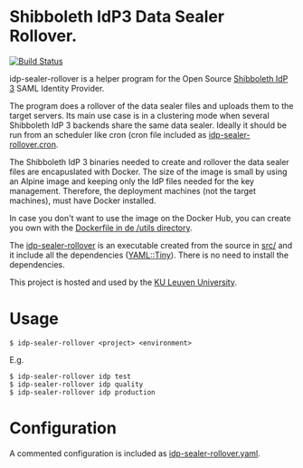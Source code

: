 # Shibboleth IdP3 Data Sealer Rollover.

[![Build Status](https://travis-ci.org/KULeuven-CCIS/idp-sealer-rollover.svg?branch=master)](https://travis-ci.org/KULeuven-CCIS/idp-sealer-rollover)

idp-sealer-rollover is a helper program for the Open Source
[Shibboleth IdP 3](https://shibboleth.net/products/identity-provider.html)
SAML Identity Provider.

The program does a rollover of the data sealer files and uploads them to the
target servers. Its main use case is in a clustering mode when several
Shibboleth IdP 3 backends share the same data sealer. Ideally it should be 
run from an scheduler like cron (cron file included as
[idp-sealer-rollover.cron](idp-sealer-rollover.cron]).

The Shibboleth IdP 3 binaries needed to create and rollover the data sealer
files are encapuslated with Docker. The size of the image is small by using
an Alpine image and keeping only the IdP files needed for the key management.
Therefore, the deployment machines (not the target machines), must have Docker
installed.

In case you don't want to use the image on the Docker Hub, you can create
you own with the [Dockerfile in de /utils directory](utils/Dockerfile).

The [idp-sealer-rollover](idp-sealer-rollover) is an executable created from
the source in [src/](src/idp-sealer-rollover.pl) and it include all the 
dependencies ([YAML::Tiny](https://metacpan.org/pod/YAML::Tiny)). There is no
need to install the dependencies.

This project is hosted and used by the [KU Leuven University](https://www.kuleuven.be).

# Usage

```
$ idp-sealer-rollover <project> <environment>
```
E.g.
```
$ idp-sealer-rollover idp test
$ idp-sealer-rollover idp quality
$ idp-sealer-rollover idp production
```

# Configuration

A commented configuration is included as
[idp-sealer-rollover.yaml](idp-sealer-rollover.yaml).


